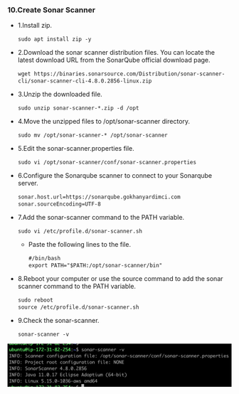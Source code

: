 ### 10.Create Sonar Scanner

- 1.Install zip.

      sudo apt install zip -y

- 2.Download the sonar scanner distribution files. You can locate the latest download URL from the SonarQube official download page.

      wget https://binaries.sonarsource.com/Distribution/sonar-scanner-cli/sonar-scanner-cli-4.8.0.2856-linux.zip

- 3.Unzip the downloaded file.

      sudo unzip sonar-scanner-*.zip -d /opt

- 4.Move the unzipped files to /opt/sonar-scanner directory.

      sudo mv /opt/sonar-scanner-* /opt/sonar-scanner

- 5.Edit the sonar-scanner.properties file.

      sudo vi /opt/sonar-scanner/conf/sonar-scanner.properties

- 6.Configure the Sonarqube scanner to connect to your Sonarqube server.

      sonar.host.url=https://sonarqube.gokhanyardimci.com
      sonar.sourceEncoding=UTF-8

- 7.Add the sonar-scanner command to the PATH variable.

      sudo vi /etc/profile.d/sonar-scanner.sh
    
    - Paste the following lines to the file.

          #/bin/bash
          export PATH="$PATH:/opt/sonar-scanner/bin"

- 8.Reboot your computer or use the source command to add the sonar scanner command to the PATH variable.

      sudo reboot
      source /etc/profile.d/sonar-scanner.sh

- 9.Check the sonar-scanner.

      sonar-scanner -v

![alt text](https://github.com/gokhanwell/sonarqube-installation/blob/main/sonar-scanner.png)